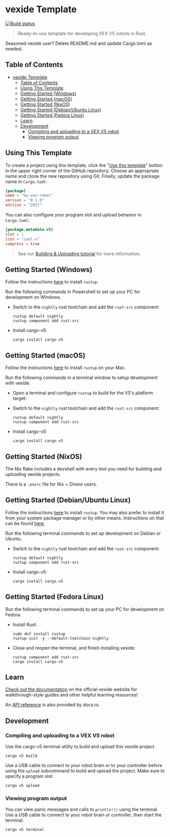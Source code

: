 # vexide Template

[![Build status](https://github.com/vexide/vexide-template/actions/workflows/build.yml/badge.svg)](https://github.com/vexide/vexide-template/actions/workflows/build.yml)

> Ready-to-use template for developing VEX V5 robots in Rust.

Seasoned vexide user? Delete README.md and update Cargo.toml as needed.

## Table of Contents

- [vexide Template](#vexide-template)
  - [Table of Contents](#table-of-contents)
  - [Using This Template](#using-this-template)
  - [Getting Started (Windows)](#getting-started-windows)
  - [Getting Started (macOS)](#getting-started-macos)
  - [Getting Started (NixOS)](#getting-started-nixos)
  - [Getting Started (Debian/Ubuntu Linux)](#getting-started-debianubuntu-linux)
  - [Getting Started (Fedora Linux)](#getting-started-fedora-linux)
  - [Learn](#learn)
  - [Development](#development)
    - [Compiling and uploading to a VEX V5 robot](#compiling-and-uploading-to-a-vex-v5-robot)
    - [Viewing program output](#viewing-program-output)

## Using This Template

To create a project using this template, click the "[Use this template](https://github.com/new?template_name=vexide-template&template_owner=vexide)" button in the upper right corner of the GitHub repository. Choose an appropriate name and clone the new repository using Git. Finally, update the package name in `Cargo.toml`:

```toml
[package]
name = "my-vex-robot"
version = "0.1.0"
edition = "2021"
```

You can also configure your program slot and upload behavior in `Cargo.toml`:

```toml
[package.metadata.v5]
slot = 1
icon = "cool-x"
compress = true
```

> See our [Building & Uploading tutorial](https://vexide.dev/docs/building-uploading/) for more information.

## Getting Started (Windows)

Follow the instructions [here](https://www.rust-lang.org/tools/install) to install `rustup`.

Run the following commands in Powershell to set up your PC for development on Windows.

- Switch to the `nightly` rust toolchain and add the `rust-src` component:

  ```console
  rustup default nightly
  rustup component add rust-src
  ```

- Install cargo-v5:

  ```console
  cargo install cargo-v5
  ```

## Getting Started (macOS)

Follow the instructions [here](https://www.rust-lang.org/tools/install) to install `rustup` on your Mac.

Run the following commands in a terminal window to setup development with vexide.

- Open a terminal and configure `rustup` to build for the V5's platform target:

- Switch to the `nightly` rust toolchain and add the `rust-src` component:

  ```console
  rustup default nightly
  rustup component add rust-src
  ```

- Install cargo-v5:

  ```console
  cargo install cargo-v5
  ```

## Getting Started (NixOS)

The Nix flake includes a devshell with every tool you need for building and uploading vexide projects.

There is a `.envrc` file for Nix + Direnv users.

## Getting Started (Debian/Ubuntu Linux)

Follow the instructions [here](https://www.rust-lang.org/tools/install) to install `rustup`. You may also prefer to install it from your system package manager or by other means. Instructions on that can be found [here](https://rust-lang.github.io/rustup/installation/other.html).

Run the following terminal commands to set up development on Debian or Ubuntu.

- Switch to the `nightly` rust toolchain and add the `rust-src` component:

  ```console
  rustup default nightly
  rustup component add rust-src
  ```

- Install cargo-v5:

  ```console
  cargo install cargo-v5
  ```

## Getting Started (Fedora Linux)

Run the following terminal commands to set up your PC for development on Fedora.

- Install Rust:

  ```console
  sudo dnf install rustup
  rustup-init -y --default-toolchain nightly
  ```

- Close and reopen the terminal, and finish installing vexide:

  ```console
  rustup component add rust-src
  cargo install cargo-v5
  ```

## Learn

[Check out the documentation](https://vexide.dev/docs/) on the official vexide website for walkthrough-style guides and other helpful learning resources!

An [API reference](https://docs.rs/vexide) is also provided by docs.rs.

## Development

### Compiling and uploading to a VEX V5 robot

Use the cargo-v5 terminal utility to build and upload this vexide project.

```console
cargo v5 build
```

Use a USB cable to connect to your robot brain or to your controller before using the `upload` subcommand to build and upload the project. Make sure to specify a program slot.

```console
cargo v5 upload
```

### Viewing program output

You can view panic messages and calls to `println!()` using the terminal.
Use a USB cable to connect to your robot brain or controller, then start the terminal:

```console
cargo v5 terminal
```
